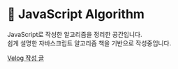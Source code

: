 # 📘 JavaScript Algorithm

JavaScript로 작성한 알고리즘을 정리한 공간입니다.  
쉽게 설명한 자바스크립트 알고리즘 책을 기반으로 작성중입니다.



[Velog 작성 글](https://velog.io/@skdding3/series/JavaScript-CodingStudy)